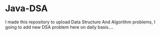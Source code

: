# Java-DSA
I made this repository to upload Data Structure And Algorithm problems, I going to add new DSA problem here on daily basis....
